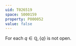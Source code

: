 ```yaml
---
uid: T026519
space: S000159
property: P000052
value: false
---
```


For each $q \in \mathbb{Q},\{q\}$ is not open.

